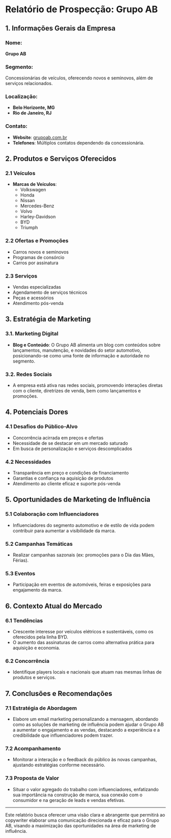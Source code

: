# Relatório de Prospecção: Grupo AB

## 1. Informações Gerais da Empresa

### Nome:
**Grupo AB**

### Segmento:
Concessionárias de veículos, oferecendo novos e seminovos, além de serviços relacionados.

### Localização:
- **Belo Horizonte, MG**
- **Rio de Janeiro, RJ**
  
### Contato:
- **Website**: [grupoab.com.br](http://www.grupoab.com.br)
- **Telefones**: Múltiplos contatos dependendo da concessionária.

## 2. Produtos e Serviços Oferecidos

### 2.1 Veículos
- **Marcas de Veículos**: 
  - Volkswagen
  - Honda
  - Nissan
  - Mercedes-Benz
  - Volvo
  - Harley-Davidson
  - BYD
  - Triumph

### 2.2 Ofertas e Promoções
- Carros novos e seminovos
- Programas de consórcio
- Carros por assinatura

### 2.3 Serviços
- Vendas especializadas
- Agendamento de serviços técnicos
- Peças e acessórios
- Atendimento pós-venda

## 3. Estratégia de Marketing

### 3.1. Marketing Digital
- **Blog e Conteúdo**: O Grupo AB alimenta um blog com conteúdos sobre lançamentos, manutenção, e novidades do setor automotivo, posicionando-se como uma fonte de informação e autoridade no segmento.

### 3.2. Redes Sociais
- A empresa está ativa nas redes sociais, promovendo interações diretas com o cliente, diretrizes de venda, bem como lançamentos e promoções.

## 4. Potenciais Dores

### 4.1 Desafios do Público-Alvo
- Concorrência acirrada em preços e ofertas
- Necessidade de se destacar em um mercado saturado
- Em busca de personalização e serviços descomplicados

### 4.2 Necessidades
- Transparência em preço e condições de financiamento
- Garantias e confiança na aquisição de produtos
- Atendimento ao cliente eficaz e suporte pós-venda

## 5. Oportunidades de Marketing de Influência

### 5.1 Colaboração com Influenciadores
- Influenciadores do segmento automotivo e de estilo de vida podem contribuir para aumentar a visibilidade da marca.
  
### 5.2 Campanhas Temáticas
- Realizar campanhas sazonais (ex: promoções para o Dia das Mães, Férias).
  
### 5.3 Eventos
- Participação em eventos de automóveis, feiras e exposições para engajamento da marca.

## 6. Contexto Atual do Mercado

### 6.1 Tendências
- Crescente interesse por veículos elétricos e sustentáveis, como os oferecidos pela linha BYD.
- O aumento das assinaturas de carros como alternativa prática para aquisição e economia.

### 6.2 Concorrência
- Identifique players locais e nacionais que atuam nas mesmas linhas de produtos e serviços.
  
## 7. Conclusões e Recomendações

### 7.1 Estratégia de Abordagem
- Elabore um email marketing personalizando a mensagem, abordando como as soluções de marketing de influência podem ajudar o Grupo AB a aumentar o engajamento e as vendas, destacando a experiência e a credibilidade que influenciadores podem trazer.

### 7.2 Acompanhamento
- Monitorar a interação e o feedback do público às novas campanhas, ajustando estratégias conforme necessário.

### 7.3 Proposta de Valor
- Situar o valor agregado do trabalho com influenciadores, enfatizando sua importância na construção de marca, sua conexão com o consumidor e na geração de leads e vendas efetivas. 

---

Este relatório busca oferecer uma visão clara e abrangente que permitirá ao copywriter elaborar uma comunicação direcionada e eficaz para o Grupo AB, visando a maximização das oportunidades na área de marketing de influência.